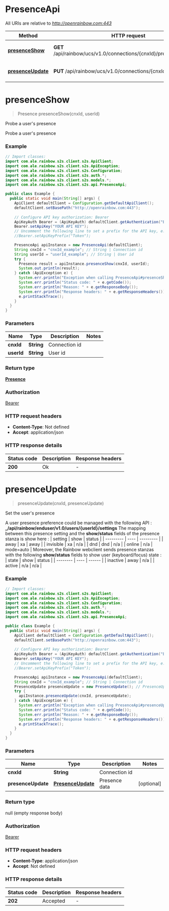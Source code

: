 # PresenceApi

All URIs are relative to *http://openrainbow.com:443*

Method | HTTP request | Description
------------- | ------------- | -------------
[**presenceShow**](PresenceApi.md#presenceShow) | **GET** /api/rainbow/ucs/v1.0/connections/{cnxId}/presences/{userId} | Probe a user&#39;s presence
[**presenceUpdate**](PresenceApi.md#presenceUpdate) | **PUT** /api/rainbow/ucs/v1.0/connections/{cnxId}/presences | Set the user&#39;s presence


<a name="presenceShow"></a>
# **presenceShow**
> Presence presenceShow(cnxId, userId)

Probe a user&#39;s presence

Probe a user&#39;s presence

### Example
```java
// Import classes:
import com.ale.rainbow.s2s.client.s2s.ApiClient;
import com.ale.rainbow.s2s.client.s2s.ApiException;
import com.ale.rainbow.s2s.client.s2s.Configuration;
import com.ale.rainbow.s2s.client.s2s.auth.*;
import com.ale.rainbow.s2s.client.s2s.models.*;
import com.ale.rainbow.s2s.client.s2s.api.PresenceApi;

public class Example {
  public static void main(String[] args) {
    ApiClient defaultClient = Configuration.getDefaultApiClient();
    defaultClient.setBasePath("http://openrainbow.com:443");
    
    // Configure API key authorization: Bearer
    ApiKeyAuth Bearer = (ApiKeyAuth) defaultClient.getAuthentication("Bearer");
    Bearer.setApiKey("YOUR API KEY");
    // Uncomment the following line to set a prefix for the API key, e.g. "Token" (defaults to null)
    //Bearer.setApiKeyPrefix("Token");

    PresenceApi apiInstance = new PresenceApi(defaultClient);
    String cnxId = "cnxId_example"; // String | Connection id
    String userId = "userId_example"; // String | User id
    try {
      Presence result = apiInstance.presenceShow(cnxId, userId);
      System.out.println(result);
    } catch (ApiException e) {
      System.err.println("Exception when calling PresenceApi#presenceShow");
      System.err.println("Status code: " + e.getCode());
      System.err.println("Reason: " + e.getResponseBody());
      System.err.println("Response headers: " + e.getResponseHeaders());
      e.printStackTrace();
    }
  }
}
```

### Parameters

Name | Type | Description  | Notes
------------- | ------------- | ------------- | -------------
 **cnxId** | **String**| Connection id |
 **userId** | **String**| User id |

### Return type

[**Presence**](Presence.md)

### Authorization

[Bearer](../README.md#Bearer)

### HTTP request headers

 - **Content-Type**: Not defined
 - **Accept**: application/json

### HTTP response details
| Status code | Description | Response headers |
|-------------|-------------|------------------|
**200** | Ok |  -  |

<a name="presenceUpdate"></a>
# **presenceUpdate**
> presenceUpdate(cnxId, presenceUpdate)

Set the user&#39;s presence

A user presence preference could be managed with the following API :  **_/api/rainbow/enduser/v1.0/users/{userId}/settings**  The mapping between this presence setting and the **show/status** fields of the presence stanza is show here :  | setting   | show | status    | | --------- | ---- | --------- | | away      | xa   | away      | | invisible | xa   | n/a       |  | dnd       | dnd  | n/a       |  | online    | n/a  | mode&#x3D;auto |   Moreover, the Rainbow webclient sends presence stanzas with the following **show/status** fields to show user (keyboard/focus) state :  | state    | show | status | | -------- | ---- | ------ | | inactive | away | n/a    | | active   | n/a  | n/a    | 

### Example
```java
// Import classes:
import com.ale.rainbow.s2s.client.s2s.ApiClient;
import com.ale.rainbow.s2s.client.s2s.ApiException;
import com.ale.rainbow.s2s.client.s2s.Configuration;
import com.ale.rainbow.s2s.client.s2s.auth.*;
import com.ale.rainbow.s2s.client.s2s.models.*;
import com.ale.rainbow.s2s.client.s2s.api.PresenceApi;

public class Example {
  public static void main(String[] args) {
    ApiClient defaultClient = Configuration.getDefaultApiClient();
    defaultClient.setBasePath("http://openrainbow.com:443");
    
    // Configure API key authorization: Bearer
    ApiKeyAuth Bearer = (ApiKeyAuth) defaultClient.getAuthentication("Bearer");
    Bearer.setApiKey("YOUR API KEY");
    // Uncomment the following line to set a prefix for the API key, e.g. "Token" (defaults to null)
    //Bearer.setApiKeyPrefix("Token");

    PresenceApi apiInstance = new PresenceApi(defaultClient);
    String cnxId = "cnxId_example"; // String | Connection id
    PresenceUpdate presenceUpdate = new PresenceUpdate(); // PresenceUpdate | Presence data
    try {
      apiInstance.presenceUpdate(cnxId, presenceUpdate);
    } catch (ApiException e) {
      System.err.println("Exception when calling PresenceApi#presenceUpdate");
      System.err.println("Status code: " + e.getCode());
      System.err.println("Reason: " + e.getResponseBody());
      System.err.println("Response headers: " + e.getResponseHeaders());
      e.printStackTrace();
    }
  }
}
```

### Parameters

Name | Type | Description  | Notes
------------- | ------------- | ------------- | -------------
 **cnxId** | **String**| Connection id |
 **presenceUpdate** | [**PresenceUpdate**](PresenceUpdate.md)| Presence data | [optional]

### Return type

null (empty response body)

### Authorization

[Bearer](../README.md#Bearer)

### HTTP request headers

 - **Content-Type**: application/json
 - **Accept**: Not defined

### HTTP response details
| Status code | Description | Response headers |
|-------------|-------------|------------------|
**202** | Accepted |  -  |

